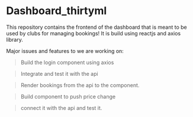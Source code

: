 # Dashboard_thirtyml

This repository contains the frontend of the dashboard that is meant to be used by clubs for managing bookings!
It is build using reactjs and axios library.

Major issues and features to we are working on:

> Build the login component using axios

> Integrate and test it with the api

> Render bookings from the api to the component.

> Build component to push price change

> connect it with the api and test it.


